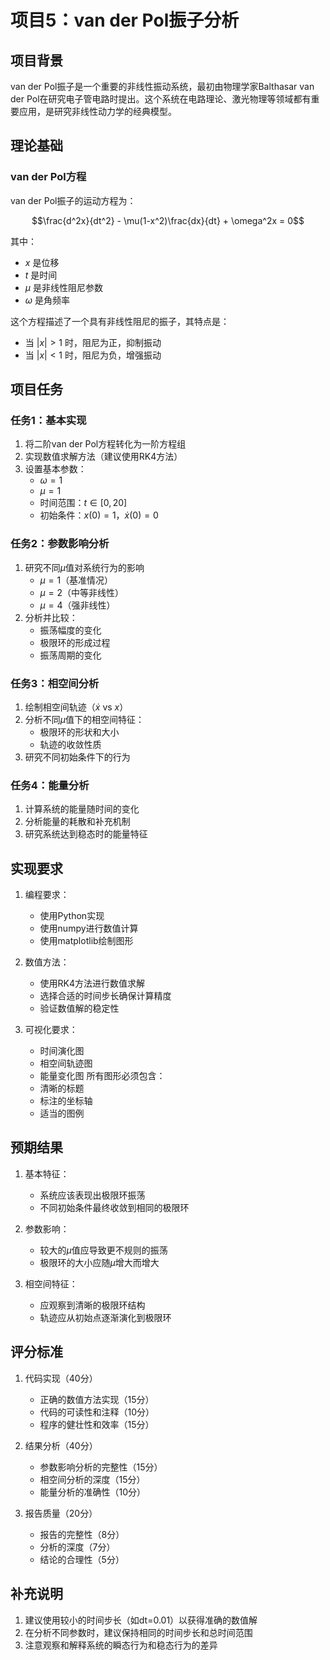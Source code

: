 # 项目5：van der Pol振子分析

## 项目背景

van der Pol振子是一个重要的非线性振动系统，最初由物理学家Balthasar van der Pol在研究电子管电路时提出。这个系统在电路理论、激光物理等领域都有重要应用，是研究非线性动力学的经典模型。

## 理论基础

### van der Pol方程

van der Pol振子的运动方程为：

```math
\frac{d^2x}{dt^2} - \mu(1-x^2)\frac{dx}{dt} + \omega^2x = 0
```

其中：
- $x$ 是位移
- $t$ 是时间
- $\mu$ 是非线性阻尼参数
- $\omega$ 是角频率

这个方程描述了一个具有非线性阻尼的振子，其特点是：
- 当 $|x| > 1$ 时，阻尼为正，抑制振动
- 当 $|x| < 1$ 时，阻尼为负，增强振动

## 项目任务

### 任务1：基本实现

1. 将二阶van der Pol方程转化为一阶方程组
2. 实现数值求解方法（建议使用RK4方法）
3. 设置基本参数：
   - $\omega = 1$
   - $\mu = 1$
   - 时间范围：$t \in [0,20]$
   - 初始条件：$x(0) = 1$，$\dot{x}(0) = 0$

### 任务2：参数影响分析

1. 研究不同$\mu$值对系统行为的影响
   - $\mu = 1$（基准情况）
   - $\mu = 2$（中等非线性）
   - $\mu = 4$（强非线性）
2. 分析并比较：
   - 振荡幅度的变化
   - 极限环的形成过程
   - 振荡周期的变化

### 任务3：相空间分析

1. 绘制相空间轨迹（$\dot{x}$ vs $x$）
2. 分析不同$\mu$值下的相空间特征：
   - 极限环的形状和大小
   - 轨迹的收敛性质
3. 研究不同初始条件下的行为

### 任务4：能量分析

1. 计算系统的能量随时间的变化
2. 分析能量的耗散和补充机制
3. 研究系统达到稳态时的能量特征

## 实现要求

1. 编程要求：
   - 使用Python实现
   - 使用numpy进行数值计算
   - 使用matplotlib绘制图形

2. 数值方法：
   - 使用RK4方法进行数值求解
   - 选择合适的时间步长确保计算精度
   - 验证数值解的稳定性

3. 可视化要求：
   - 时间演化图
   - 相空间轨迹图
   - 能量变化图
   所有图形必须包含：
   - 清晰的标题
   - 标注的坐标轴
   - 适当的图例

## 预期结果

1. 基本特征：
   - 系统应该表现出极限环振荡
   - 不同初始条件最终收敛到相同的极限环

2. 参数影响：
   - 较大的$\mu$值应导致更不规则的振荡
   - 极限环的大小应随$\mu$增大而增大

3. 相空间特征：
   - 应观察到清晰的极限环结构
   - 轨迹应从初始点逐渐演化到极限环

## 评分标准

1. 代码实现（40分）
   - 正确的数值方法实现（15分）
   - 代码的可读性和注释（10分）
   - 程序的健壮性和效率（15分）

2. 结果分析（40分）
   - 参数影响分析的完整性（15分）
   - 相空间分析的深度（15分）
   - 能量分析的准确性（10分）

3. 报告质量（20分）
   - 报告的完整性（8分）
   - 分析的深度（7分）
   - 结论的合理性（5分）

## 补充说明

1. 建议使用较小的时间步长（如dt=0.01）以获得准确的数值解
2. 在分析不同参数时，建议保持相同的时间步长和总时间范围
3. 注意观察和解释系统的瞬态行为和稳态行为的差异